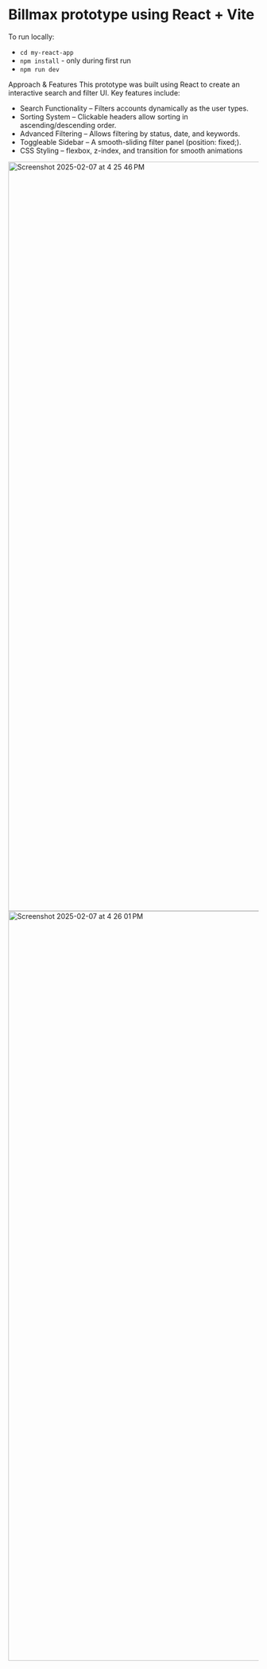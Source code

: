 # Billmax prototype using React + Vite

To run locally:
* `cd my-react-app`
* `npm install` - only during first run
* `npm run dev`

Approach & Features
This prototype was built using React to create an interactive search and filter UI. Key features include:

* Search Functionality – Filters accounts dynamically as the user types.
* Sorting System – Clickable headers allow sorting in ascending/descending order.
* Advanced Filtering – Allows filtering by status, date, and keywords.
* Toggleable Sidebar – A smooth-sliding filter panel (position: fixed;).
* CSS Styling – flexbox, z-index, and transition for smooth animations

<img width="1507" alt="Screenshot 2025-02-07 at 4 25 46 PM" src="https://github.com/user-attachments/assets/e3bf9b5a-f789-43e4-9259-2430d53e0b02" />
<img width="1508" alt="Screenshot 2025-02-07 at 4 26 01 PM" src="https://github.com/user-attachments/assets/1ca808b6-9a92-4d4c-95b5-debd0187011a" />
